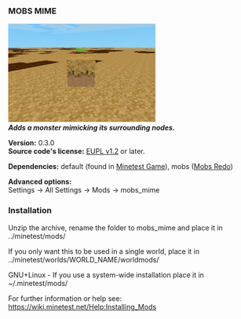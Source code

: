 ### MOBS MIME
![Mime's screenshot](screenshot.png)  
**_Adds a monster mimicking its surrounding nodes._**

**Version:** 0.3.0  
**Source code's license:** [EUPL v1.2][1] or later.

**Dependencies:** default (found in [Minetest Game][3]), mobs ([Mobs Redo][4])

__Advanced options:__  
Settings -> All Settings -> Mods -> mobs_mime


### Installation

Unzip the archive, rename the folder to mobs_mime and place it in  
../minetest/mods/

If you only want this to be used in a single world, place it in  
../minetest/worlds/WORLD_NAME/worldmods/

GNU+Linux - If you use a system-wide installation place it in  
~/.minetest/mods/

For further information or help see:  
https://wiki.minetest.net/Help:Installing_Mods


[1]: https://eur-lex.europa.eu/legal-content/EN/TXT/?uri=CELEX:32017D0863
[2]: https://creativecommons.org/licenses/by-sa/4.0/
[3]: https://github.com/minetest/minetest_game
[4]: https://forum.minetest.net/viewtopic.php?t=9917
